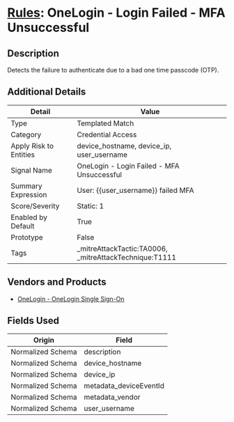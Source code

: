# [Rules](README.md): OneLogin - Login Failed - MFA Unsuccessful

## Description
Detects the failure to authenticate due to a bad one time passcode (OTP).

## Additional Details
|Detail|Value|
|----|----|
|Type|Templated Match|
|Category|Credential Access|
|Apply Risk to Entities|device_hostname, device_ip, user_username|
|Signal Name|OneLogin - Login Failed - MFA Unsuccessful|
|Summary Expression|User: {{user_username}} failed MFA|
|Score/Severity|Static: 1|
|Enabled by Default|True|
|Prototype|False|
|Tags|_mitreAttackTactic:TA0006, _mitreAttackTechnique:T1111|
## Vendors and Products
- [OneLogin - OneLogin Single Sign-On](../products/e43ba0e4-1e3f-40c6-8bca-cb06a656a40b.md)


## Fields Used

|Origin|Field|
|----|----|
|Normalized Schema|description|
|Normalized Schema|device_hostname|
|Normalized Schema|device_ip|
|Normalized Schema|metadata_deviceEventId|
|Normalized Schema|metadata_vendor|
|Normalized Schema|user_username|


